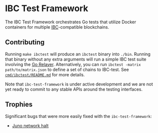 # IBC Test Framework

The IBC Test Framework orchestrates Go tests that utilize Docker containers for multiple
[IBC](https://docs.cosmos.network/master/ibc/overview.html)-compatible blockchains.

## Contributing

Running `make ibctest` will produce an `ibctest` binary into `./bin`.
Running that binary without any extra arguments will run a simple IBC test suite involving
the [Go Relayer](https://github.com/cosmos/relayer).
Alternatively, you can run `ibctest -matrix path/to/matrix.json` to define a set of chains to IBC-test.
See [`cmd/ibctest/README.md`](cmd/ibctest/README.md) for more details.

Note that `ibc-test-framework` is under active development
and we are not yet ready to commit to any stable APIs around the testing interfaces.

## Trophies

Significant bugs that were more easily fixed with the `ibc-test-framework`:

- [Juno network halt](https://github.com/strangelove-ventures/ibc-test-framework/pull/7)